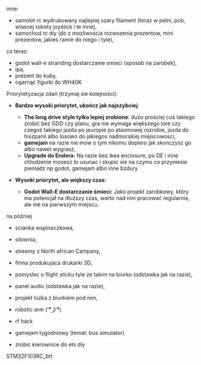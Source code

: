 

inne:
- samolot rc wydrukowany najlepiej szary filament (teraz w pelni, pcb, wlasnej roboty joystick i te inne),
- samochod rc diy (do z mozliwoscia rozwozenia prezentow, mini prezentow, jakies ramie do niego i tyle),

co teraz:
- godot wall-e stranding dostarczanie smieci (sposob na zarobek),
- ipa,
- prezent do kuby,
- ogarnąć figurki do WH40K

Priorytetyzacja zdań (trzymaj sie kolejności):
- **Bardzo wysoki priorytet, ukończ jak najszybciej**:
	- **The long drive style tylko lepiej zrobione**: dużo prościej coś takiego zrobić bez GDD czy planu, gra nie wymaga większego lore czy czegoś takiego jazda po jeuropie po ataomowej rozrobie, jazda do hiszpanii albo losowo do jakiegos nadmorskiej miejscowosci,
	- **gamejam** na razie nie mow o tym nikomu dopiero jak skonczysz go albo nawet wygrasz,
	- **Upgrade do Endera:** Na razie bez ikea enclosure, po DE i inne chlodzenie mozesz to usunac i skupic sie na czyms co przyniesie pieniadz np godot, gamejam albo inne bzdury
	
- **Wysoki priorytet, ale większy czas:**
	- **Godot Wall-E dostarczanie śmieci:** Jako projekt zarobkowy, który ma potencjał na dłuższy czas, warto nad nim pracować regularnie, ale nie na pierwszym miejscu.



na później
- scianka wspinaczkowa,
- silownia,
- streamy z North african Campany,
- firma produkujaca drukarki 3D,

- pomyslec o flight sticku tyle ze takim na biurko (odstawka jak na razie),
- panel audio (odstawka jak na razie),
- projekt lozka z biurkiem pod nim,
- robotic arm ( ͡° ͜ʖ ͡°)
- rf hack
- gamejam tygodniowy (temat: bus simulator)
- zrobic kierownice do ets diy

STM32F103RC_btt